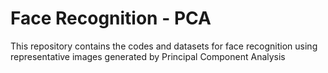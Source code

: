 # Face Recognition - PCA
This repository contains the codes and datasets for face recognition using representative images generated by Principal Component Analysis
